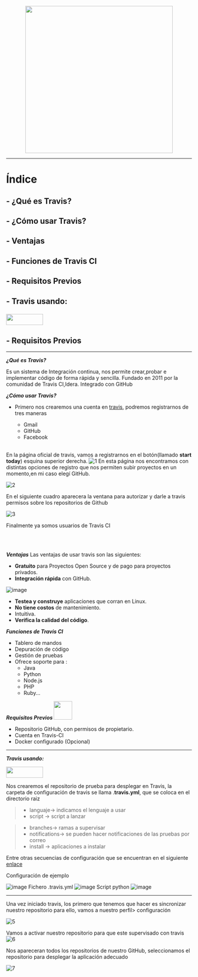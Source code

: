 <p align="center"><img src="https://user-images.githubusercontent.com/73592097/152687804-e294d7e9-9e97-4c92-b07d-c681542591d0.png" height="400px"></p>


<hr/>

# Índice #

## - ¿Qué es Travis? ##
## - ¿Cómo usar Travis? ##
## - Ventajas ##
## - Funciones de Travis CI ##
## - Requisitos Previos ##
## - Travis usando: ##
### <img src="https://user-images.githubusercontent.com/73592097/152375522-7d9ee0ad-57af-453e-ba14-9821bf6619c9.png" width="100px" height="30px"/> ###
## - Requisitos Previos ##
<hr/>


***¿Qué es Travis?***

Es un sistema de Integración continua, nos permite crear,probar e implementar código de forma rápida y sencilla. Fundado en 2011 por la comunidad de Travis CI,Idera. Integrado con GitHub 

***¿Cómo usar Travis?***
- Primero nos crearemos una cuenta en [travis](https://www.travis-ci.com/), podremos registrarnos de tres maneras

  * Gmail
  * GitHub
  * Facebook

  <br/>
En la página oficial de travis, vamos a registrarnos en el botón(llamado  **start today**) esquina superior derecha. 
 ![1](https://user-images.githubusercontent.com/73592097/152692062-6c763441-3f10-401b-85c4-9b7fdcddc5fa.PNG)
En esta página nos encontramos con distintas opciones de registro que nos permiten subir proyectos en un momento,en mi caso elegí GitHub.

![2](https://user-images.githubusercontent.com/73592097/152692485-a8a780db-cf08-4ba0-89f2-5d5df4e8c186.PNG)

En el siguiente cuadro aparecera la ventana para autorizar y darle a travis permisos sobre los repositorios de Github

![3](https://user-images.githubusercontent.com/73592097/152692585-c7bea93b-ef7a-49db-8bab-07b28718d065.PNG)

Finalmente ya somos usuarios de Travis CI

<br/>
<br/>


***Ventajas***
Las ventajas de usar travis son las siguientes:
 - **Gratuito** para Proyectos Open Source y de pago para proyectos privados.
 -  **Integración rápida** con GitHub.

![image](https://user-images.githubusercontent.com/73592097/152353373-40d925e8-b3c3-46c6-be1f-0946334018f2.png)

 -  **Testea y construye** aplicaciones que corran en Linux.
 -  **No tiene costos** de mantenimiento.
 -  Intuitiva.
 -  **Verifica la calidad del código**.

***Funciones de Travis CI***

- Tablero de mandos
- Depuración de código
- Gestión de pruebas
- Ofrece soporte para :
  -  Java
  -  Python
  -  Node.js
  -  PHP
  -  Ruby...

***Requisitos Previos <img src="https://user-images.githubusercontent.com/73592097/152683389-1050ea2e-94fd-490b-a62f-ff1b3bd328e2.png" width="50px" height="50px"/>***
- Repositorio GitHub, con permisos de propietario.
- Cuenta en Travis-CI
- Docker configurado (Opcional)

<hr/>

***Travis usando:***


****<img src="https://user-images.githubusercontent.com/73592097/152375522-7d9ee0ad-57af-453e-ba14-9821bf6619c9.png" width="100px" height="30px"/>****

Nos crearemos el repositorio de prueba para desplegar en Travis, la carpeta de configuración de travis se llama .**travis.yml**, que se coloca en el directorio raiz

> - languaje-> indicamos el lenguaje a usar
> - script -> script a lanzar 

> - branches-> ramas a supervisar 
> - notifications-> se pueden hacer notificaciones de las pruebas por correo
> - install -> aplicaciones a instalar

Entre otras secuencias de configuración que se encuentran en el siguiente [enlace](https://docs.travis-ci.com/user/job-lifecycle/)

Configuración de ejemplo

![image](https://user-images.githubusercontent.com/73592097/152694374-070ebf95-9299-4942-b33d-6ca307352106.png)
Fichero .travis.yml
![image](https://user-images.githubusercontent.com/73592097/152694406-82376921-6f33-49c7-9ebe-332a4785c23a.png)
Script python 
![image](https://user-images.githubusercontent.com/73592097/152694422-055b0f6f-04d4-44bd-a21c-eb8b8e18c11c.png)


<hr/>


Una vez iniciado travis, los primero que tenemos que hacer es sincronizar nuestro repositorio para ello, vamos a nuestro perfil> configuración

![5](https://user-images.githubusercontent.com/73592097/152693144-a6eda9ac-8b6f-4c9e-8d6a-e560a264bed7.PNG)

Vamos a activar nuestro repositorio para que este supervisado con travis
![6](https://user-images.githubusercontent.com/73592097/152693268-1f3545c5-88f8-4734-997b-919bcb309e8e.PNG)

Nos apareceran todos los repositorios de nuestro GitHub, seleccionamos el repositorio para desplegar la aplicación adecuado

![7](https://user-images.githubusercontent.com/73592097/152693315-f288ed80-f8cc-40ff-8d14-14d3939e51c7.PNG)











